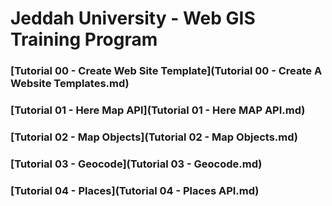 # Jeddah University - Web GIS Training Program

### [Tutorial 00 - Create Web Site Template](Tutorial 00 - Create A Website Templates.md)

### [Tutorial 01 - Here Map API](Tutorial 01 - Here MAP API.md)

### [Tutorial 02 - Map Objects](Tutorial 02 - Map Objects.md)

### [Tutorial 03 - Geocode](Tutorial 03 - Geocode.md)

### [Tutorial 04 - Places](Tutorial 04 - Places API.md)
